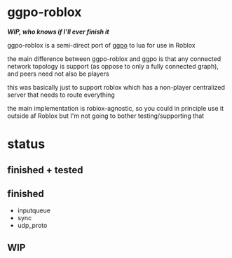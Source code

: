 # ggpo-roblox

***WIP, who knows if I'll ever finish it***




ggpo-roblox is a semi-direct port of [ggpo](https://github.com/pond3r/ggpo) to lua for use in Roblox

the main difference between ggpo-roblox and ggpo is that any connected network topology is support (as oppose to only a fully connected graph), and peers need not also be players

this was basically just to support roblox which has a non-player centralized server that needs to route everything

the main implementation is roblox-agnostic, so you could in principle use it outside af Roblox but I'm not going to bother testing/supporting that


# status

## finished + tested

## finished 
- inputqueue
- sync
- udp_proto

## WIP

